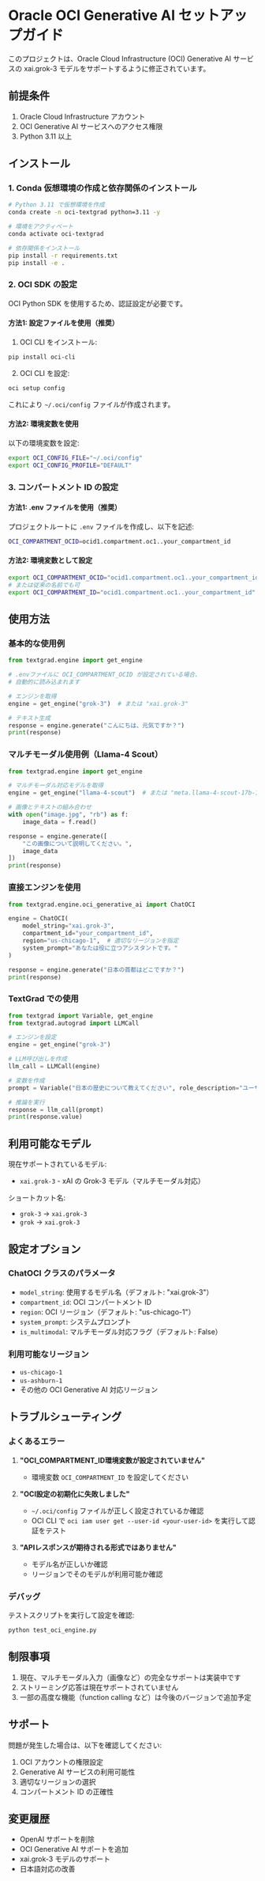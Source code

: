 # Oracle OCI Generative AI セットアップガイド

このプロジェクトは、Oracle Cloud Infrastructure (OCI) Generative AI サービスの xai.grok-3 モデルをサポートするように修正されています。

## 前提条件

1. Oracle Cloud Infrastructure アカウント
2. OCI Generative AI サービスへのアクセス権限
3. Python 3.11 以上

## インストール

### 1. Conda 仮想環境の作成と依存関係のインストール

```bash
# Python 3.11 で仮想環境を作成
conda create -n oci-textgrad python=3.11 -y

# 環境をアクティベート
conda activate oci-textgrad

# 依存関係をインストール
pip install -r requirements.txt
pip install -e .
```

### 2. OCI SDK の設定

OCI Python SDK を使用するため、認証設定が必要です。

#### 方法1: 設定ファイルを使用（推奨）

1. OCI CLI をインストール:
```bash
pip install oci-cli
```

2. OCI CLI を設定:
```bash
oci setup config
```

これにより `~/.oci/config` ファイルが作成されます。

#### 方法2: 環境変数を使用

以下の環境変数を設定:

```bash
export OCI_CONFIG_FILE="~/.oci/config"
export OCI_CONFIG_PROFILE="DEFAULT"
```

### 3. コンパートメント ID の設定

#### 方法1: .env ファイルを使用（推奨）

プロジェクトルートに `.env` ファイルを作成し、以下を記述:

```bash
OCI_COMPARTMENT_OCID=ocid1.compartment.oc1..your_compartment_id
```

#### 方法2: 環境変数として設定

```bash
export OCI_COMPARTMENT_OCID="ocid1.compartment.oc1..your_compartment_id"
# または従来の名前でも可
export OCI_COMPARTMENT_ID="ocid1.compartment.oc1..your_compartment_id"
```

## 使用方法

### 基本的な使用例

```python
from textgrad.engine import get_engine

# .envファイルに OCI_COMPARTMENT_OCID が設定されている場合、
# 自動的に読み込まれます

# エンジンを取得
engine = get_engine("grok-3")  # または "xai.grok-3"

# テキスト生成
response = engine.generate("こんにちは、元気ですか？")
print(response)
```

### マルチモーダル使用例（Llama-4 Scout）

```python
from textgrad.engine import get_engine

# マルチモーダル対応モデルを取得
engine = get_engine("llama-4-scout")  # または "meta.llama-4-scout-17b-16e-instruct"

# 画像とテキストの組み合わせ
with open("image.jpg", "rb") as f:
    image_data = f.read()

response = engine.generate([
    "この画像について説明してください。",
    image_data
])
print(response)
```

### 直接エンジンを使用

```python
from textgrad.engine.oci_generative_ai import ChatOCI

engine = ChatOCI(
    model_string="xai.grok-3",
    compartment_id="your_compartment_id",
    region="us-chicago-1",  # 適切なリージョンを指定
    system_prompt="あなたは役に立つアシスタントです。"
)

response = engine.generate("日本の首都はどこですか？")
print(response)
```

### TextGrad での使用

```python
from textgrad import Variable, get_engine
from textgrad.autograd import LLMCall

# エンジンを設定
engine = get_engine("grok-3")

# LLM呼び出しを作成
llm_call = LLMCall(engine)

# 変数を作成
prompt = Variable("日本の歴史について教えてください", role_description="ユーザーの質問")

# 推論を実行
response = llm_call(prompt)
print(response.value)
```

## 利用可能なモデル

現在サポートされているモデル:

- `xai.grok-3` - xAI の Grok-3 モデル（マルチモーダル対応）

ショートカット名:
- `grok-3` → `xai.grok-3`
- `grok` → `xai.grok-3`

## 設定オプション

### ChatOCI クラスのパラメータ

- `model_string`: 使用するモデル名（デフォルト: "xai.grok-3"）
- `compartment_id`: OCI コンパートメント ID
- `region`: OCI リージョン（デフォルト: "us-chicago-1"）
- `system_prompt`: システムプロンプト
- `is_multimodal`: マルチモーダル対応フラグ（デフォルト: False）

### 利用可能なリージョン

- `us-chicago-1`
- `us-ashburn-1`
- その他の OCI Generative AI 対応リージョン

## トラブルシューティング

### よくあるエラー

1. **"OCI_COMPARTMENT_ID環境変数が設定されていません"**
   - 環境変数 `OCI_COMPARTMENT_ID` を設定してください

2. **"OCI設定の初期化に失敗しました"**
   - `~/.oci/config` ファイルが正しく設定されているか確認
   - OCI CLI で `oci iam user get --user-id <your-user-id>` を実行して認証をテスト

3. **"APIレスポンスが期待される形式ではありません"**
   - モデル名が正しいか確認
   - リージョンでそのモデルが利用可能か確認

### デバッグ

テストスクリプトを実行して設定を確認:

```bash
python test_oci_engine.py
```

## 制限事項

1. 現在、マルチモーダル入力（画像など）の完全なサポートは実装中です
2. ストリーミング応答は現在サポートされていません
3. 一部の高度な機能（function calling など）は今後のバージョンで追加予定

## サポート

問題が発生した場合は、以下を確認してください:

1. OCI アカウントの権限設定
2. Generative AI サービスの利用可能性
3. 適切なリージョンの選択
4. コンパートメント ID の正確性

## 変更履歴

- OpenAI サポートを削除
- OCI Generative AI サポートを追加
- xai.grok-3 モデルのサポート
- 日本語対応の改善
